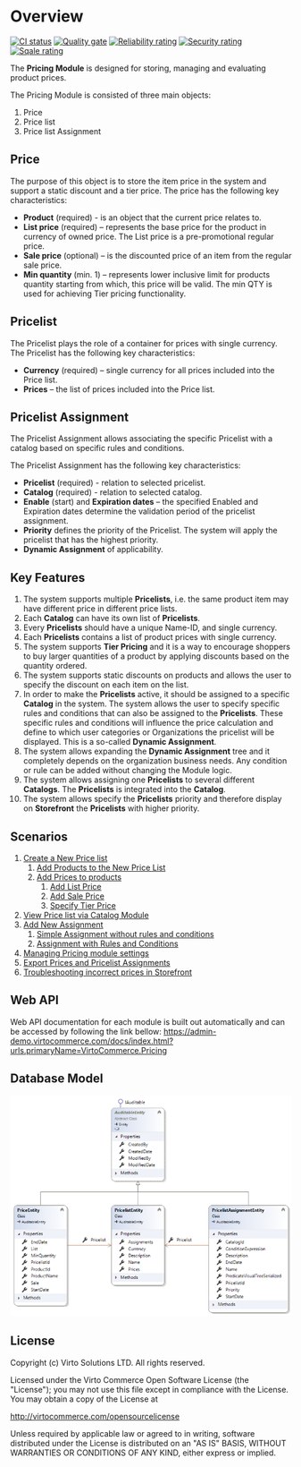# Overview

[![CI status](https://github.com/VirtoCommerce/vc-module-pricing/workflows/Module%20CI/badge.svg?branch=dev)](https://github.com/VirtoCommerce/vc-module-pricing/actions?query=workflow%3A"Module+CI") [![Quality gate](https://sonarcloud.io/api/project_badges/measure?project=VirtoCommerce_vc-module-pricing&metric=alert_status&branch=dev)](https://sonarcloud.io/dashboard?id=VirtoCommerce_vc-module-pricing) [![Reliability rating](https://sonarcloud.io/api/project_badges/measure?project=VirtoCommerce_vc-module-pricing&metric=reliability_rating&branch=dev)](https://sonarcloud.io/dashboard?id=VirtoCommerce_vc-module-pricing) [![Security rating](https://sonarcloud.io/api/project_badges/measure?project=VirtoCommerce_vc-module-pricing&metric=security_rating&branch=dev)](https://sonarcloud.io/dashboard?id=VirtoCommerce_vc-module-pricing) [![Sqale rating](https://sonarcloud.io/api/project_badges/measure?project=VirtoCommerce_vc-module-pricing&metric=sqale_rating&branch=dev)](https://sonarcloud.io/dashboard?id=VirtoCommerce_vc-module-pricing)

The **Pricing Module** is designed for storing, managing and evaluating product prices.

The Pricing Module is consisted of three main objects:

1. Price
1. Price list
1. Price list Assignment

## Price

The purpose of this object is to store the item price in the system and support a static discount and a tier price. The price has the following key characteristics:

- **Product** (required) - is an object that the current price relates to.
- **List price** (required) – represents the base price for the product in currency of owned price. The List price is a pre-promotional regular price.  
- **Sale price** (optional) – is the discounted price of an item from the regular sale price.
- **Min quantity** (min. 1) – represents lower inclusive limit for products quantity starting from which, this price will be valid. The min QTY is used for achieving Tier pricing functionality.

## Pricelist

The Pricelist plays the role of a container for prices with single currency. The Pricelist has the following key characteristics:

- **Currency** (required) – single currency for all prices included into the Price list.  
- **Prices** – the list of prices included into the Price list.  

## Pricelist Assignment

The Pricelist Assignment allows associating the specific Pricelist with a catalog based on specific rules and conditions.  

The Pricelist Assignment has the following key characteristics:

- **Pricelist** (required) - relation to selected pricelist.  
- **Catalog** (required) - relation to selected catalog.
- **Enable** (start) and **Expiration dates** – the specified Enabled and Expiration dates determine the validation period of the pricelist assignment.  
- **Priority**  defines the priority of the Pricelist. The system will apply the pricelist that has the highest priority.  
- **Dynamic Assignment** of applicability.

## Key Features 

1. The system supports multiple **Pricelists**, i.e. the same product item may have different price in different price lists.
1. Each **Catalog** can have its own list of **Pricelists**.
1. Every **Pricelists** should have a unique Name-ID, and single currency.
1. Each **Pricelists** contains a list of product prices with single currency.
1. The system supports **Tier Pricing** and it is a way to encourage shoppers to buy larger quantities of a product by applying discounts based on the quantity ordered.
1. The system supports static discounts on products and allows the user to specify the discount on each item on the list.
1. In order to make the **Pricelists** active, it should be assigned to a specific **Catalog** in the system. The system allows the user to specify specific rules and conditions that can also be assigned to the **Pricelists**. These specific rules and conditions will influence the price calculation and define to which user categories or Organizations the pricelist will be displayed. This is a so-called **Dynamic Assignment**.
1. The system allows expanding the **Dynamic Assignment** tree and it completely depends on the organization business needs. Any condition or rule can be added without changing the Module logic.
1. The system allows assigning one **Pricelists** to several different **Catalogs**. The **Pricelists** is integrated into the **Catalog**.
1. The system allows specify the **Pricelists** priority and therefore display on **Storefront** the **Pricelists** with higher priority.

## Scenarios  

1. [Create a New Price list](create-new-price-list.md)
    1. [Add Products to the New Price List](add-products-to-the-new-price-list.md)
    1. [Add Prices to products](add-prices-to-products.md)
        1. [Add List Price](add-prices-to-products.md#add-list-price)
        1. [Add Sale Price](add-prices-to-products.md#add-sale-price)
        1. [Specify Tier Price](add-prices-to-products.md#specify-tier-price)
1. [View Price list via Catalog Module](view-price-list-via-catalog-module.md)
1. [Add New Assignment](add-new-assignment.md)
    1. [Simple Assignment without rules and conditions](add-new-assignment.md#simple-assignment-without-rules-and-conditions)
    1. [Assignment with Rules and Conditions](add-new-assignment.md#assignment-with-rules-and-conditions)
1. [Managing Pricing module settings](managing-pricing-module-settings.md)
1. [Export Prices and Pricelist Assignments](export-functionality.md)
1. [Troubleshooting incorrect prices in Storefront](troubleshooting-guide.md)

## Web API

Web API documentation for each module is built out automatically and can be accessed by following the link bellow:
<https://admin-demo.virtocommerce.com/docs/index.html?urls.primaryName=VirtoCommerce.Pricing>

## Database Model

![DB model](media/diagram-db-model.png)

## License

Copyright (c) Virto Solutions LTD.  All rights reserved.

Licensed under the Virto Commerce Open Software License (the "License"); you
may not use this file except in compliance with the License. You may
obtain a copy of the License at

<http://virtocommerce.com/opensourcelicense>

Unless required by applicable law or agreed to in writing, software
distributed under the License is distributed on an "AS IS" BASIS,
WITHOUT WARRANTIES OR CONDITIONS OF ANY KIND, either express or
implied.
